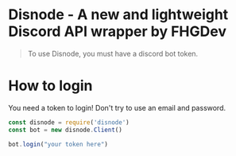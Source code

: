 # Disnode - A new and lightweight Discord API wrapper by FHGDev
> To use Disnode, you must have a discord bot token.

# How to login
You need a token to login! Don't try to use an email and password.

```js
const disnode = require('disnode')
const bot = new disnode.Client()

bot.login("your token here")
```
